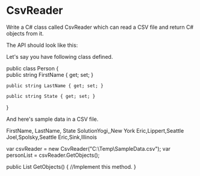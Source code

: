 CsvReader
===================================

Write a C# class called CsvReader which can read a CSV file and return C# objects from it.

The API should look like this:

Let's say you have following class defined.

public class Person
{   
    public string FirstName { get; set; }
    
    public string LastName { get; set; }
    
    public string State { get; set; }
}

And here's sample data in a CSV file.


FirstName, LastName, State
SolutionYogi,,New York
Eric,Lippert,Seattle
Joel,Spolsky,Seattle
Eric,Sink,Illinois


var csvReader = new CsvReader("C:\Temp\SampleData.csv");
var personList = csvReader.GetObjects(); 


public List<Person> GetObjects()
{
    //Implement this method. 
}

